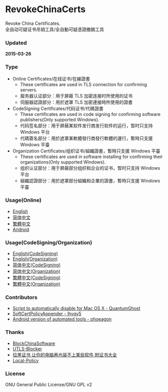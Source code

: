 ﻿RevokeChinaCerts
==============
Revoke China Certificates.<br />
全自动可疑证书吊销工具/全自動可疑憑證撤銷工具<br />

### Updated
**2015-03-26**

### Type
* Online Certificates/在线证书/在線證書
    * These certificates are used in TLS connection for confirming servers.
    * 服务器认证部分：用于屏蔽 TLS 加密连接时所使用的证书
    * 伺服器認證部分：用於遮罩 TLS 加密連接時所使用的證書
* CodeSigning Certificates/代码证书/代碼證書
    * These certificates are used in code signing for confirming software publishers(Only supported Windows).
    * 代码签名部分：用于屏蔽某软件发行商发行软件的运行，暂时只支持 Windows 平台
    * 代碼簽名部分：用於遮罩某軟體發行商發行軟體的運行，暫時只支援 Windows 平臺
* Organization Certificates/组织证书/組織證書，暫時只支援 Windows 平臺
    * These certificates are used in software installing for confirming their organizations(Only supported Windows).
    * 组织认证部分：用于屏蔽部分组织和企业的证书，暂时只支持 Windows 平台
    * 組織認證部分：用於遮罩部分組織和企業的證書，暫時只支援 Windows 平臺

### Usage(Online)
* [English](https://github.com/chengr28/RevokeChinaCerts/wiki/ReadMe_Online)
* [简体中文](https://github.com/chengr28/RevokeChinaCerts/wiki/ReadMe_Online(Chinese_Simplified))
* [繁體中文](https://github.com/chengr28/RevokeChinaCerts/wiki/ReadMe_Online(Chinese_Traditional))
* [Android](https://github.com/chengr28/RevokeChinaCerts/tree/master/Android)

### Usage(CodeSigning/Organization)
* [English(CodeSigning)](https://github.com/chengr28/RevokeChinaCerts/wiki/ReadMe_CodeSigning)
* [English(Organization)](https://github.com/chengr28/RevokeChinaCerts/wiki/ReadMe_Organization)
* [简体中文(CodeSigning)](https://github.com/chengr28/RevokeChinaCerts/wiki/ReadMe_CodeSigning(Chinese_Simplified))
* [简体中文(Organization)](https://github.com/chengr28/RevokeChinaCerts/wiki/ReadMe_Organization(Chinese_Simplified))
* [繁體中文(CodeSigning)](https://github.com/chengr28/RevokeChinaCerts/wiki/ReadMe_CodeSigning(Chinese_Traditional))
* [繁體中文(Organization)](https://github.com/chengr28/RevokeChinaCerts/wiki/ReadMe_Organization(Chinese_Traditional))

### Contributors
* [Script to automatically disable for Mac OS X - QuantumGhost](https://github.com/QuantumGhost/RevokeChinaCerts/tree/master/Mac)
* [SoftCertPolicyAppender - lhyqy5](https://github.com/lhyqy5/RevokeChinaCerts/tree/master/Windows/SoftCertPolicyAppender)
* [Android version of automated tools - phoeagon](https://github.com/phoeagon/RevokeChinaCerts/tree/master/Android)

### Thanks
* [BlockChinaSoftware](https://github.com/SCFWSE/BlockChinaSoftware)
* [UTLS-Blocker](https://github.com/SCFWSE/UTLS-Blocker)
* [拉黑证书 让你的电脑再也装不上某些软件 附证书大全](http://blog.eqoe.cn/posts/ban-digital-cert.html)
* [Local-Policy](https://bitbucket.org/MartinEden/local-policy/overview)

### License
GNU General Public License/GNU GPL v2
